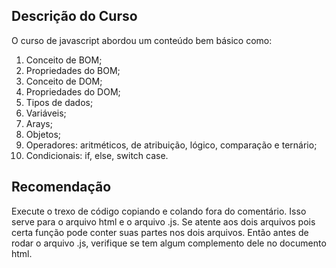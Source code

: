## Descrição do Curso

O curso de javascript abordou um conteúdo bem básico como:

1.  Conceito de BOM;
2.  Propriedades do BOM;
3.  Conceito de DOM;
4.  Propriedades do DOM;
5.  Tipos de dados;
6.  Variáveis;
7.  Arays;
8.  Objetos;
9.  Operadores: aritméticos, de atribuição, lógico, comparação e ternário;
10. Condicionais: if, else, switch case.   

## Recomendação

Execute o trexo de código copiando e colando fora do comentário. Isso serve para o arquivo html e o arquivo .js. Se atente aos dois arquivos pois certa função pode conter suas partes nos dois arquivos. Então antes de rodar o arquivo .js, verifique se tem algum complemento dele no documento html.